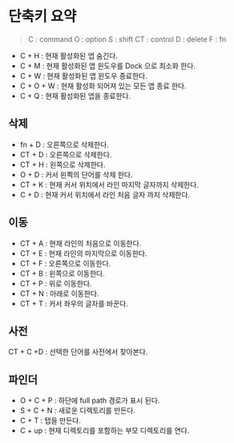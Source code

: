 # 단축키 요약

> C : command
> O : option
> S : shift
> CT : control
> D : delete
> F : fn


- C + H : 현재 활성화된 앱 숨긴다.
- C + M : 현재 활성화된 앱 윈도우를 Dock 으로 최소화 한다.
- C + W :   현재 활성화된 앱 윈도우 종료한다.
- C + O + W : 현재 활성화 되어져 있는 모든 앱 종료 한다.
- C + Q : 현재 활성화된 앱을 종료한다.

## 삭제 
- fn + D : 오른쪽으로 삭제한다.
- CT + D : 오른쪽으로 삭제한다.
- CT + H : 왼쪽으로 삭제한다.
- O + D : 커서 왼쬑의 단어를 삭제 한다.
- CT + K : 현재 커서 위치에서 라인 마지막 글자까지 삭제한다.
- C + D : 현재 커서 위치에서 라인 처음 글자 까지 삭제한다.


## 이동
- CT + A : 현재 라인의 처음으로 이동한다. 
- CT + E : 현재 라인의 마지막으로 이동한다.
- CT + F : 오른쪽으로 이동한다.
- CT + B : 왼쪽으로 이동한다.
- CT + P : 위로 이동한다.
- CT + N : 아래로 이동한다.
- CT + T : 커서 좌우의 글자를 바꾼다.

## 사전
CT + C +D : 선택한 단어를 사전에서 찾아본다.

## 파인더
- O + C + P : 하단에 full path 경로가 표시 된다.
- S + C + N :  새로운 디렉토리를 만든다.
- C + T : 탭을 만든다.
- C + up : 현재 디렉토리를 포함하는 부모 디렉토리를 연다.



